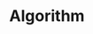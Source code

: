 ---
layout: post
category: theory
title: Algorithm
description: >
  알고리즘 이론 모음
related_posts:
  - 
addons:
  - related
  - comments
list: true
---